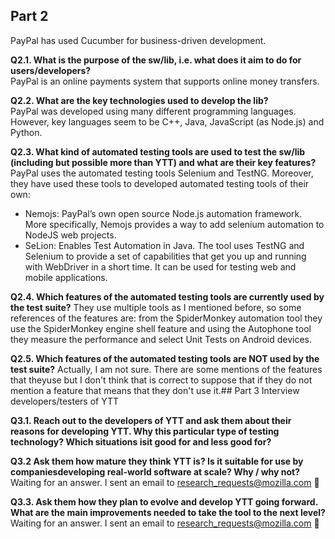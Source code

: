 ## Part 2 
PayPal has used Cucumber for business-driven development. 

**Q2.1. What is the purpose of the sw/lib, i.e. what does it aim to do for users/developers?**\
PayPal is an online payments system that supports online money transfers. 

**Q2.2. What are the key technologies used to develop the lib?**   
PayPal was developed using many different programming languages. However, key languages seem to be C++, Java, JavaScript (as Node.js) and Python. 

**Q2.3. What kind of automated testing tools are used to test the sw/lib (including but possible more than YTT) and what are their key features?** PayPal uses the automated testing tools Selenium and TestNG. Moreover, they have used these tools to developed automated testing tools of their own: 
- Nemojs: PayPal’s own open source Node.js automation framework. More specifically, Nemojs provides a way to add selenium automation to NodeJS web projects.
- SeLion: Enables Test Automation in Java. The tool uses TestNG and Selenium to provide a set of capabilities that get you up and running with WebDriver in a short time. It can be used for testing web and mobile applications.

**Q2.4. Which features of the automated testing tools are currently used by the test suite?** They use multiple tools as I mentioned before, so some references of the features are: from the SpiderMonkey automation tool they use the SpiderMonkey engine shell feature and using the Autophone tool they measure the performance and select Unit Tests on Android devices.

**Q2.5. Which features of the automated testing tools are NOT used by the test suite?** Actually, I am not sure. There are some mentions of the features that theyuse but I don't think that is correct to suppose that if they do not mention a feature that means that they don't use it.## Part 3 Interview developers/testers of YTT

**Q3.1. Reach out to the developers of YTT and ask them about their reasons for developing YTT. Why this particular type of testing technology? Which situations isit good for and less good for?** 

**Q3.2 Ask them how mature they think YTT is? Is it suitable for use by companiesdeveloping real-world software at scale? Why / why not?** Waiting for an answer. I sent an email to research_requests@mozilla.com :email:

**Q3.3. Ask them how they plan to evolve and develop YTT going forward. What are the main improvements needed to take the tool to the next level?** Waiting for an answer. I sent an email to research_requests@mozilla.com :email:
